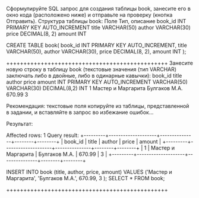 Сформулируйте SQL запрос для создания таблицы book, занесите  его в окно кода (расположено ниже)  и отправьте на проверку (кнопка Отправить). Структура таблицы book:
Поле 	Тип, описание
book_id 	INT PRIMARY KEY AUTO_INCREMENT
title 	VARCHAR(50)
author 	VARCHAR(30)
price 	DECIMAL(8, 2)
amount 	INT

CREATE TABLE book(
    book_id INT PRIMARY KEY AUTO_INCREMENT, 
    title VARCHAR(50), 
    author VARCHAR(30), 
    price DECIMAL(8, 2), 
    amount INT
);

+++++++++++++++++++++++++++++++++++++++++++++++
Занесите новую строку в таблицу book (текстовые значения (тип VARCHAR) заключать либо в двойные, либо в одинарные кавычки):
book_id 	title 	author 	price 	amount
INT PRIMARY KEY AUTO_INCREMENT 	VARCHAR(50) 	VARCHAR(30) 	DECIMAL(8,2) 	INT
1 	Мастер и Маргарита 	Булгаков М.А. 	670.99 	3

Рекомендация: текстовые поля копируйте из таблицы, представленной в задании, и вставляйте в запрос во избежание ошибок... 

Результат:

Affected rows: 1
Query result:
+---------+--------------------+---------------+--------+--------+
| book_id | title              | author        | price  | amount |
+---------+--------------------+---------------+--------+--------+
| 1       | Мастер и Маргарита | Булгаков М.А. | 670.99 | 3      |
+---------+--------------------+---------------+--------+--------+


INSERT INTO book (title, author, price, amount) 
VALUES ('Мастер и Маргарита', 'Булгаков М.А.', 670.99, 3 );
SELECT * FROM book;


+++++++++++++++++++++++++++++++++++++++++++++++ 